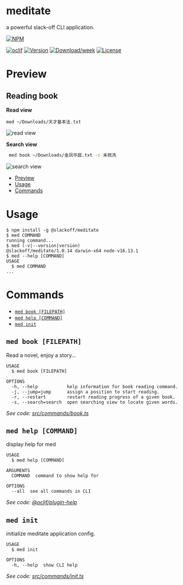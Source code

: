 meditate
========

a powerful slack-off CLI application.

[![NPM](https://nodei.co/npm/@slackoff/meditate.png?mini=true)](https://npmjs.org/package/@slackoff/meditate)

[![oclif](https://img.shields.io/badge/cli-oclif-brightgreen.svg)](https://oclif.io)
[![Version](https://img.shields.io/npm/v/@slackoff/meditate.svg)](https://www.npmjs.com/package/@slackoff/meditate)
[![Download/week](https://img.shields.io/npm/dw/@slackoff/meditate.svg)](https://www.npmjs.com/package/@slackoff/meditate)
[![License](https://img.shields.io/npm/l/meditate.svg)](https://github.com/ShenQingchuan/meditate/blob/master/package.json)

# Preview

## Reading book

**Read view**
```
med ~/Downloads/天才基本法.txt
```

![read view](https://user-images.githubusercontent.com/46062972/150922709-00989370-f025-4c89-beaf-fb041c50f21b.png)


**Search view**

```bash
 med book ~/Downloads/金凤华庭.txt -s 未梳洗
```

![search view](https://user-images.githubusercontent.com/46062972/150922533-9d76b830-55c3-4c2f-8eed-e87916ad3777.png)

<!-- toc -->
* [Preview](#preview)
* [Usage](#usage)
* [Commands](#commands)
<!-- tocstop -->
# Usage
<!-- usage -->
```sh-session
$ npm install -g @slackoff/meditate
$ med COMMAND
running command...
$ med (-v|--version|version)
@slackoff/meditate/1.0.14 darwin-x64 node-v16.13.1
$ med --help [COMMAND]
USAGE
  $ med COMMAND
...
```
<!-- usagestop -->
# Commands
<!-- commands -->
* [`med book [FILEPATH]`](#med-book-filepath)
* [`med help [COMMAND]`](#med-help-command)
* [`med init`](#med-init)

## `med book [FILEPATH]`

Read a novel, enjoy a story...

```
USAGE
  $ med book [FILEPATH]

OPTIONS
  -h, --help           help information for book reading command.
  -j, --jump=jump      assign a position to start reading.
  -r, --restart        restart reading progress of a given book.
  -s, --search=search  open searching view to locate given words.
```

_See code: [src/commands/book.ts](https://github.com/ShenQingchuan/meditate/blob/v1.0.14/src/commands/book.ts)_

## `med help [COMMAND]`

display help for med

```
USAGE
  $ med help [COMMAND]

ARGUMENTS
  COMMAND  command to show help for

OPTIONS
  --all  see all commands in CLI
```

_See code: [@oclif/plugin-help](https://github.com/oclif/plugin-help/blob/v3.3.1/src/commands/help.ts)_

## `med init`

initialize meditate application config.

```
USAGE
  $ med init

OPTIONS
  -h, --help  show CLI help
```

_See code: [src/commands/init.ts](https://github.com/ShenQingchuan/meditate/blob/v1.0.14/src/commands/init.ts)_
<!-- commandsstop -->
